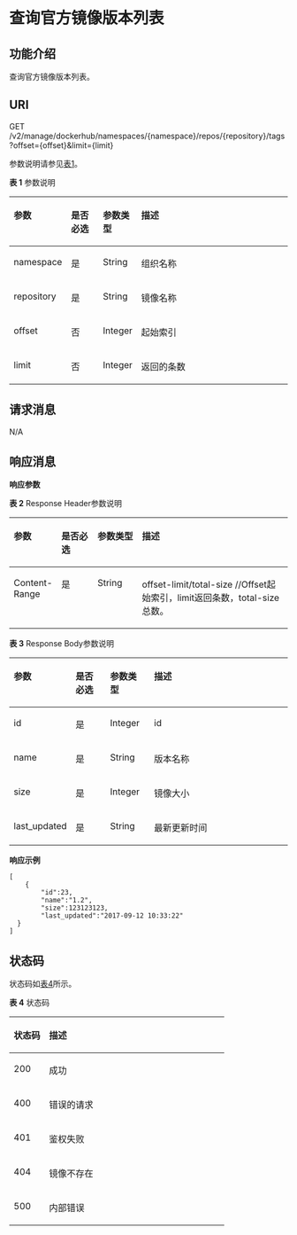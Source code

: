 # 查询官方镜像版本列表<a name="swr_02_0041"></a>

## 功能介绍<a name="se03aae4436e64394a95dc13b6f233898"></a>

查询官方镜像版本列表。

## URI<a name="s476df674307e4b04b9545f9575dde042"></a>

GET /v2/manage/dockerhub/namespaces/\{namespace\}/repos/\{repository\}/tags?offset=\{offset\}&limit=\{limit\}

参数说明请参见[表1](#table73271639103420)。

**表 1**  参数说明

<a name="table73271639103420"></a>
<table><thead align="left"><tr id="row53291539153419"><th class="cellrowborder" valign="top" width="17.578242175782425%" id="mcps1.2.5.1.1"><p id="p6331539113416"><a name="p6331539113416"></a><a name="p6331539113416"></a>参数</p>
</th>
<th class="cellrowborder" valign="top" width="11.958804119588041%" id="mcps1.2.5.1.2"><p id="p1450315424313"><a name="p1450315424313"></a><a name="p1450315424313"></a>是否必选</p>
</th>
<th class="cellrowborder" valign="top" width="11.848815118488151%" id="mcps1.2.5.1.3"><p id="p15022419437"><a name="p15022419437"></a><a name="p15022419437"></a>参数类型</p>
</th>
<th class="cellrowborder" valign="top" width="58.614138586141394%" id="mcps1.2.5.1.4"><p id="p43347399345"><a name="p43347399345"></a><a name="p43347399345"></a>描述</p>
</th>
</tr>
</thead>
<tbody><tr id="row7335939103416"><td class="cellrowborder" valign="top" width="17.578242175782425%" headers="mcps1.2.5.1.1 "><p id="p6843228526"><a name="p6843228526"></a><a name="p6843228526"></a>namespace</p>
</td>
<td class="cellrowborder" valign="top" width="11.958804119588041%" headers="mcps1.2.5.1.2 "><p id="p1884432818210"><a name="p1884432818210"></a><a name="p1884432818210"></a>是</p>
</td>
<td class="cellrowborder" valign="top" width="11.848815118488151%" headers="mcps1.2.5.1.3 "><p id="p284310281826"><a name="p284310281826"></a><a name="p284310281826"></a>String</p>
</td>
<td class="cellrowborder" valign="top" width="58.614138586141394%" headers="mcps1.2.5.1.4 "><p id="p776511203467"><a name="p776511203467"></a><a name="p776511203467"></a>组织名称</p>
</td>
</tr>
<tr id="row2076918139325"><td class="cellrowborder" valign="top" width="17.578242175782425%" headers="mcps1.2.5.1.1 "><p id="p137693135326"><a name="p137693135326"></a><a name="p137693135326"></a>repository</p>
</td>
<td class="cellrowborder" valign="top" width="11.958804119588041%" headers="mcps1.2.5.1.2 "><p id="p8769201313320"><a name="p8769201313320"></a><a name="p8769201313320"></a>是</p>
</td>
<td class="cellrowborder" valign="top" width="11.848815118488151%" headers="mcps1.2.5.1.3 "><p id="p1376981313214"><a name="p1376981313214"></a><a name="p1376981313214"></a>String</p>
</td>
<td class="cellrowborder" valign="top" width="58.614138586141394%" headers="mcps1.2.5.1.4 "><p id="p97691138323"><a name="p97691138323"></a><a name="p97691138323"></a>镜像名称</p>
</td>
</tr>
<tr id="row146721128161115"><td class="cellrowborder" valign="top" width="17.578242175782425%" headers="mcps1.2.5.1.1 "><p id="p06735284118"><a name="p06735284118"></a><a name="p06735284118"></a>offset</p>
</td>
<td class="cellrowborder" valign="top" width="11.958804119588041%" headers="mcps1.2.5.1.2 "><p id="p2673928141118"><a name="p2673928141118"></a><a name="p2673928141118"></a>否</p>
</td>
<td class="cellrowborder" valign="top" width="11.848815118488151%" headers="mcps1.2.5.1.3 "><p id="p726951065217"><a name="p726951065217"></a><a name="p726951065217"></a>Integer</p>
</td>
<td class="cellrowborder" valign="top" width="58.614138586141394%" headers="mcps1.2.5.1.4 "><p id="p4673102861117"><a name="p4673102861117"></a><a name="p4673102861117"></a>起始索引</p>
</td>
</tr>
<tr id="row109961738161110"><td class="cellrowborder" valign="top" width="17.578242175782425%" headers="mcps1.2.5.1.1 "><p id="p18996138161115"><a name="p18996138161115"></a><a name="p18996138161115"></a>limit</p>
</td>
<td class="cellrowborder" valign="top" width="11.958804119588041%" headers="mcps1.2.5.1.2 "><p id="p2099715389119"><a name="p2099715389119"></a><a name="p2099715389119"></a>否</p>
</td>
<td class="cellrowborder" valign="top" width="11.848815118488151%" headers="mcps1.2.5.1.3 "><p id="p226911102525"><a name="p226911102525"></a><a name="p226911102525"></a>Integer</p>
</td>
<td class="cellrowborder" valign="top" width="58.614138586141394%" headers="mcps1.2.5.1.4 "><p id="p149971438121120"><a name="p149971438121120"></a><a name="p149971438121120"></a>返回的条数</p>
</td>
</tr>
</tbody>
</table>

## 请求消息<a name="s8246d3afdd6f44dc817ce0c3f2ac7d53"></a>

N/A

## 响应消息<a name="sab9be5ce850743859bb238e072f8d1f2"></a>

**响应参数**

**表 2**  Response Header参数说明

<a name="table156464193424"></a>
<table><thead align="left"><tr id="row76531819144218"><th class="cellrowborder" valign="top" width="17%" id="mcps1.2.5.1.1"><p id="p36531719164213"><a name="p36531719164213"></a><a name="p36531719164213"></a>参数</p>
</th>
<th class="cellrowborder" valign="top" width="13%" id="mcps1.2.5.1.2"><p id="p15673101672215"><a name="p15673101672215"></a><a name="p15673101672215"></a>是否必选</p>
</th>
<th class="cellrowborder" valign="top" width="16%" id="mcps1.2.5.1.3"><p id="p10674216162216"><a name="p10674216162216"></a><a name="p10674216162216"></a>参数类型</p>
</th>
<th class="cellrowborder" valign="top" width="54%" id="mcps1.2.5.1.4"><p id="p1966121915428"><a name="p1966121915428"></a><a name="p1966121915428"></a>描述</p>
</th>
</tr>
</thead>
<tbody><tr id="row18663141934215"><td class="cellrowborder" valign="top" width="17%" headers="mcps1.2.5.1.1 "><p id="p15664201917425"><a name="p15664201917425"></a><a name="p15664201917425"></a>Content-Range</p>
</td>
<td class="cellrowborder" valign="top" width="13%" headers="mcps1.2.5.1.2 "><p id="p6674121632213"><a name="p6674121632213"></a><a name="p6674121632213"></a>是</p>
</td>
<td class="cellrowborder" valign="top" width="16%" headers="mcps1.2.5.1.3 "><p id="p6674171616220"><a name="p6674171616220"></a><a name="p6674171616220"></a>String</p>
</td>
<td class="cellrowborder" valign="top" width="54%" headers="mcps1.2.5.1.4 "><p id="p1367171914214"><a name="p1367171914214"></a><a name="p1367171914214"></a>offset-limit/total-size //Offset起始索引，limit返回条数，total-size总数。</p>
</td>
</tr>
</tbody>
</table>

**表 3**  Response Body参数说明

<a name="table778818184614"></a>
<table><thead align="left"><tr id="row6788687467"><th class="cellrowborder" valign="top" width="17%" id="mcps1.2.5.1.1"><p id="p1578811824613"><a name="p1578811824613"></a><a name="p1578811824613"></a>参数</p>
</th>
<th class="cellrowborder" valign="top" width="13%" id="mcps1.2.5.1.2"><p id="p378816814460"><a name="p378816814460"></a><a name="p378816814460"></a>是否必选</p>
</th>
<th class="cellrowborder" valign="top" width="16%" id="mcps1.2.5.1.3"><p id="p13789158104620"><a name="p13789158104620"></a><a name="p13789158104620"></a>参数类型</p>
</th>
<th class="cellrowborder" valign="top" width="54%" id="mcps1.2.5.1.4"><p id="p278920814463"><a name="p278920814463"></a><a name="p278920814463"></a>描述</p>
</th>
</tr>
</thead>
<tbody><tr id="row4789984465"><td class="cellrowborder" valign="top" width="17%" headers="mcps1.2.5.1.1 "><p id="p14789583463"><a name="p14789583463"></a><a name="p14789583463"></a>id</p>
</td>
<td class="cellrowborder" valign="top" width="13%" headers="mcps1.2.5.1.2 "><p id="p5789287468"><a name="p5789287468"></a><a name="p5789287468"></a>是</p>
</td>
<td class="cellrowborder" valign="top" width="16%" headers="mcps1.2.5.1.3 "><p id="p1678968194610"><a name="p1678968194610"></a><a name="p1678968194610"></a>Integer</p>
</td>
<td class="cellrowborder" valign="top" width="54%" headers="mcps1.2.5.1.4 "><p id="p178911874616"><a name="p178911874616"></a><a name="p178911874616"></a>id</p>
</td>
</tr>
<tr id="row51232333465"><td class="cellrowborder" valign="top" width="17%" headers="mcps1.2.5.1.1 "><p id="p9123113319469"><a name="p9123113319469"></a><a name="p9123113319469"></a>name</p>
</td>
<td class="cellrowborder" valign="top" width="13%" headers="mcps1.2.5.1.2 "><p id="p182376268477"><a name="p182376268477"></a><a name="p182376268477"></a>是</p>
</td>
<td class="cellrowborder" valign="top" width="16%" headers="mcps1.2.5.1.3 "><p id="p171241133114614"><a name="p171241133114614"></a><a name="p171241133114614"></a>String</p>
</td>
<td class="cellrowborder" valign="top" width="54%" headers="mcps1.2.5.1.4 "><p id="p1111683912314"><a name="p1111683912314"></a><a name="p1111683912314"></a>版本名称</p>
</td>
</tr>
<tr id="row7523143544616"><td class="cellrowborder" valign="top" width="17%" headers="mcps1.2.5.1.1 "><p id="p2524193510465"><a name="p2524193510465"></a><a name="p2524193510465"></a>size</p>
</td>
<td class="cellrowborder" valign="top" width="13%" headers="mcps1.2.5.1.2 "><p id="p5252142644716"><a name="p5252142644716"></a><a name="p5252142644716"></a>是</p>
</td>
<td class="cellrowborder" valign="top" width="16%" headers="mcps1.2.5.1.3 "><p id="p115244352460"><a name="p115244352460"></a><a name="p115244352460"></a>Integer</p>
</td>
<td class="cellrowborder" valign="top" width="54%" headers="mcps1.2.5.1.4 "><p id="p45241335184619"><a name="p45241335184619"></a><a name="p45241335184619"></a>镜像大小</p>
</td>
</tr>
<tr id="row2511538204619"><td class="cellrowborder" valign="top" width="17%" headers="mcps1.2.5.1.1 "><p id="p151123864610"><a name="p151123864610"></a><a name="p151123864610"></a>last_updated</p>
</td>
<td class="cellrowborder" valign="top" width="13%" headers="mcps1.2.5.1.2 "><p id="p7257102618475"><a name="p7257102618475"></a><a name="p7257102618475"></a>是</p>
</td>
<td class="cellrowborder" valign="top" width="16%" headers="mcps1.2.5.1.3 "><p id="p252538204610"><a name="p252538204610"></a><a name="p252538204610"></a>String</p>
</td>
<td class="cellrowborder" valign="top" width="54%" headers="mcps1.2.5.1.4 "><p id="p155243864610"><a name="p155243864610"></a><a name="p155243864610"></a>最新更新时间</p>
</td>
</tr>
</tbody>
</table>

**响应示例**

```
[   
    {
        "id":23,
        "name":"1.2",
        "size":123123123,
        "last_updated":"2017-09-12 10:33:22"
  }
]
```

## 状态码<a name="s336c1dbc7af446a1b3cc077ea3f82fc9"></a>

状态码如[表4](#t33d02fa79e8443868a71c99f411610a5)所示。

**表 4**  状态码

<a name="t33d02fa79e8443868a71c99f411610a5"></a>
<table><thead align="left"><tr id="r9eb80d64e8f34d0db940daa95fc929dd"><th class="cellrowborder" valign="top" width="16.439999999999998%" id="mcps1.2.3.1.1"><p id="a7e51ed73a71e4dc29d0dd4aae3016632"><a name="a7e51ed73a71e4dc29d0dd4aae3016632"></a><a name="a7e51ed73a71e4dc29d0dd4aae3016632"></a>状态码</p>
</th>
<th class="cellrowborder" valign="top" width="83.56%" id="mcps1.2.3.1.2"><p id="aa802d02e21c944f1863435a0d11c7ec1"><a name="aa802d02e21c944f1863435a0d11c7ec1"></a><a name="aa802d02e21c944f1863435a0d11c7ec1"></a>描述</p>
</th>
</tr>
</thead>
<tbody><tr id="r1cc0192c651444db882dde750b14be23"><td class="cellrowborder" valign="top" width="16.439999999999998%" headers="mcps1.2.3.1.1 "><p id="a6a3639a3cb154e17b95c5076c8036471"><a name="a6a3639a3cb154e17b95c5076c8036471"></a><a name="a6a3639a3cb154e17b95c5076c8036471"></a>200</p>
</td>
<td class="cellrowborder" valign="top" width="83.56%" headers="mcps1.2.3.1.2 "><p id="ad54ae639e7f94380a87bfc10cc91a4f0"><a name="ad54ae639e7f94380a87bfc10cc91a4f0"></a><a name="ad54ae639e7f94380a87bfc10cc91a4f0"></a>成功</p>
</td>
</tr>
<tr id="r0bd68000afe546dd9c7a8d3a05991a04"><td class="cellrowborder" valign="top" width="16.439999999999998%" headers="mcps1.2.3.1.1 "><p id="ad46ccdc6b7e04df3b6b5679f7606f434"><a name="ad46ccdc6b7e04df3b6b5679f7606f434"></a><a name="ad46ccdc6b7e04df3b6b5679f7606f434"></a>400</p>
</td>
<td class="cellrowborder" valign="top" width="83.56%" headers="mcps1.2.3.1.2 "><p id="a1f2e8d58145d461781428d28f07a5351"><a name="a1f2e8d58145d461781428d28f07a5351"></a><a name="a1f2e8d58145d461781428d28f07a5351"></a>错误的请求</p>
</td>
</tr>
<tr id="row059261364320"><td class="cellrowborder" valign="top" width="16.439999999999998%" headers="mcps1.2.3.1.1 "><p id="p059261310438"><a name="p059261310438"></a><a name="p059261310438"></a>401</p>
</td>
<td class="cellrowborder" valign="top" width="83.56%" headers="mcps1.2.3.1.2 "><p id="p759261314433"><a name="p759261314433"></a><a name="p759261314433"></a>鉴权失败</p>
</td>
</tr>
<tr id="row9547111612437"><td class="cellrowborder" valign="top" width="16.439999999999998%" headers="mcps1.2.3.1.1 "><p id="p19547131615432"><a name="p19547131615432"></a><a name="p19547131615432"></a>404</p>
</td>
<td class="cellrowborder" valign="top" width="83.56%" headers="mcps1.2.3.1.2 "><p id="p16547416114315"><a name="p16547416114315"></a><a name="p16547416114315"></a>镜像不存在</p>
</td>
</tr>
<tr id="r19bdef782c164c93917f897241e521f8"><td class="cellrowborder" valign="top" width="16.439999999999998%" headers="mcps1.2.3.1.1 "><p id="a7da68e311c0f4267bacf3cbdb71d1ead"><a name="a7da68e311c0f4267bacf3cbdb71d1ead"></a><a name="a7da68e311c0f4267bacf3cbdb71d1ead"></a>500</p>
</td>
<td class="cellrowborder" valign="top" width="83.56%" headers="mcps1.2.3.1.2 "><p id="aa6fd12cedd8841e29eeeca27c1bdea1a"><a name="aa6fd12cedd8841e29eeeca27c1bdea1a"></a><a name="aa6fd12cedd8841e29eeeca27c1bdea1a"></a>内部错误</p>
</td>
</tr>
</tbody>
</table>

